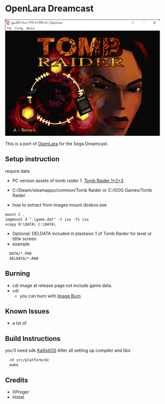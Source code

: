 # OpenLara Dreamcast
<p align="center"><img src="./screenshots/game.png"></p>

This is a port of [OpenLara](https://github.com/XProger/OpenLara) for the Sega Dreamcast.

## Setup instruction
require data
- PC version assets of tomb raider 1. [Tomb Raider 1+2+3](https://www.gog.com/game/tomb_raider_123)

- C:/Steam/steamapps/common/Tomb Raider or C:/GOG Games/Tomb Raider
- how to extract from images mount dosbox.exe
```
mount C .
imgmount d ".\game.dat" -t iso -fs iso
xcopy D:\DATA\ C:\DATA\
```
- Optional: DELDATA included in plastaion 1 of Tomb Raider for level or tittle screen
- example
```
  DATA/*.PHD
  DELDATA/*.RAW
```

## Burning
- cdi image at release page not include game data.
- cdi
    - you can burn with [Image Burn](https://www.imgburn.com/index.php?act=download)

## Known Issues
- a lot of

## Build Instructions
you'll need sdk [KallistiOS](http://gamedev.allusion.net/softprj/kos/)
After all setting up compiler and libs
```
  cd src/platform/dc
  make
```


## Credits
- XProger
- Histat
